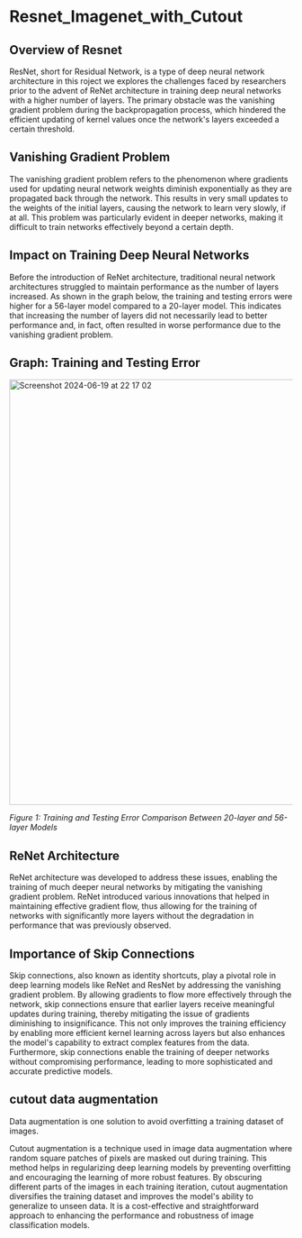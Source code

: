# Resnet_Imagenet_with_Cutout


## Overview of Resnet 
ResNet, short for Residual Network, is a type of deep neural network architecture 
in this roject we  explores the challenges faced by researchers prior to the advent of ReNet architecture in training deep neural networks with a higher number of layers. The primary obstacle was the vanishing gradient problem during the backpropagation process, which hindered the efficient updating of kernel values once the network's layers exceeded a certain threshold.

## Vanishing Gradient Problem

The vanishing gradient problem refers to the phenomenon where gradients used for updating neural network weights diminish exponentially as they are propagated back through the network. This results in very small updates to the weights of the initial layers, causing the network to learn very slowly, if at all. This problem was particularly evident in deeper networks, making it difficult to train networks effectively beyond a certain depth.

## Impact on Training Deep Neural Networks

Before the introduction of ReNet architecture, traditional neural network architectures struggled to maintain performance as the number of layers increased. As shown in the graph below, the training and testing errors were higher for a 56-layer model compared to a 20-layer model. This indicates that increasing the number of layers did not necessarily lead to better performance and, in fact, often resulted in worse performance due to the vanishing gradient problem.

## Graph: Training and Testing Error

<img width="755" alt="Screenshot 2024-06-19 at 22 17 02" src="https://github.com/Ignatiusboadi/Resnet_Imagenet_with_Cutout/assets/102676168/d188c74f-8ca2-4ff5-b202-249a6d7c50cd">


*Figure 1: Training and Testing Error Comparison Between 20-layer and 56-layer Models*

## ReNet Architecture

ReNet architecture was developed to address these issues, enabling the training of much deeper neural networks by mitigating the vanishing gradient problem. ReNet introduced various innovations that helped in maintaining effective gradient flow, thus allowing for the training of networks with significantly more layers without the degradation in performance that was previously observed.
## Importance of Skip Connections

Skip connections, also known as identity shortcuts, play a pivotal role in deep learning models like ReNet and ResNet by addressing the vanishing gradient problem. By allowing gradients to flow more effectively through the network, skip connections ensure that earlier layers receive meaningful updates during training, thereby mitigating the issue of gradients diminishing to insignificance. This not only improves the training efficiency by enabling more efficient kernel learning across layers but also enhances the model's capability to extract complex features from the data. Furthermore, skip connections enable the training of deeper networks without compromising performance, leading to more sophisticated and accurate predictive models.

## cutout data augmentation
Data augmentation is one solution to avoid overfitting a training dataset of images. 

Cutout augmentation is a technique used in image data augmentation where random square patches of pixels are masked out during training. This method helps in regularizing deep learning models by preventing overfitting and encouraging the learning of more robust features. By obscuring different parts of the images in each training iteration, cutout augmentation diversifies the training dataset and improves the model's ability to generalize to unseen data. It is a cost-effective and straightforward approach to enhancing the performance and robustness of image classification models.
